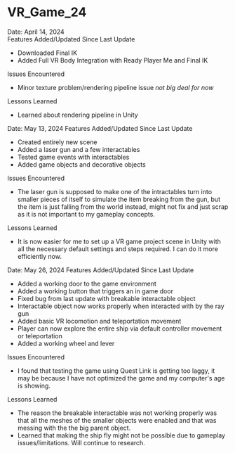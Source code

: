 # VR_Game_24
Date: April 14, 2024  
Features Added/Updated Since Last Update
- Downloaded Final IK
- Added Full VR Body Integration with Ready Player Me and Final IK

Issues Encountered
- Minor texture problem/rendering pipeline issue *not big deal for now*

Lessons Learned
- Learned about rendering pipeline in Unity

Date: May 13, 2024
Features Added/Updated Since Last Update
- Created entirely new scene
- Added a laser gun and a few interactables
- Tested game events with interactables
- Added game objects and decorative objects

Issues Encountered
- The laser gun is supposed to make one of the intractables turn into smaller pieces of itself to simulate the item breaking from the gun, but the item is just falling from the world instead, might not fix and just scrap as it is not important to my gameplay concepts.

Lessons Learned
- It is now easier for me to set up a VR game project scene in Unity with all the necessary default settings and steps required. I can do it more efficiently now.

Date: May 26, 2024
Features Added/Updated Since Last Update
- Added a working door to the game environment
- Added a working button that triggers an in game door
- Fixed bug from last update with breakable interactable object
- Interactable object now works properly when interacted with by the ray gun
- Added basic VR locomotion and teleportation movement
- Player can now explore the entire ship via default controller movement or teleportation
- Added a working wheel and lever

Issues Encountered
- I found that testing the game using Quest Link is getting too laggy, it may be because I have not optimized the game and my computer's age is showing.

Lessons Learned
- The reason the breakable interactable was not working properly was that all the meshes of the smaller objects were enabled and that was messing with the the big parent object.
- Learned that making the ship fly might not be possible due to gameplay issues/limitations. Will continue to research. 
